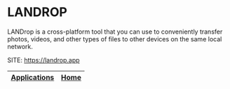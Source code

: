 # LANDROP
 
 LANDrop is a cross-platform tool that you can use to conveniently  transfer photos, videos, and other types of files to other devices  on the same local network.
 
 SITE: https://landrop.app

 | [Applications](https://portable-linux-apps.github.io/apps.html) | [Home](https://portable-linux-apps.github.io)
 | --- | --- |
